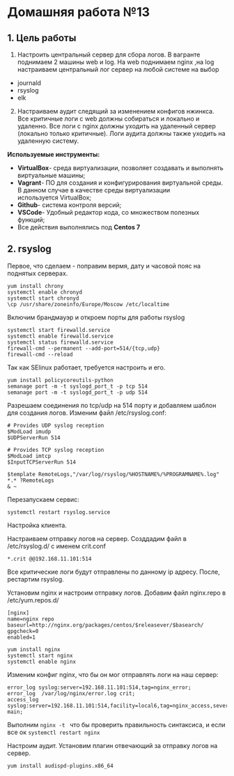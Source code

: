# **Домашняя работа №13**

## **1. Цель работы**

1. Настроить центральный сервер для сбора логов. В вагранте поднимаем 2 машины web и log. На web поднимаем nginx ,на log настраиваем центральный лог сервер на любой системе на выбор
- journald
- rsyslog
- elk
2. Настраиваем аудит следящий за изменением конфигов нжинкса. Все критичные логи с web должны собираться и локально и удаленно.
Все логи с nginx должны уходить на удаленный сервер (локально только критичные). Логи аудита должны также уходить на удаленную систему.

**Используемые инструменты:**

- **VirtualBox**- среда виртуализации, позволяет создавать и выполнять виртуальные машины;
- **Vagrant**- ПО для создания и конфигурирования виртуальной среды. В данном случае в качестве среды виртуализации используется VirtualBox;
- **Github**- система контроля версий;
- **VSCode**- Удобный редактор кода, со множеством полезных функций;
- Все действия выполнялись под **Centos 7**

## **2. rsyslog**

Первое, что сделаем - поправим вермя, дату и часовой пояс на поднятых серверах.
```
yum install chrony
systemctl enable chronyd
systemctl start chronyd
\cp /usr/share/zoneinfo/Europe/Moscow /etc/localtime
```

Включим брандмауэр и откроем порты для работы rsyslog
```
systemctl start firewalld.service
systemctl enable firewalld.service
systemctl status firewalld.service
firewall-cmd --permanent --add-port=514/{tcp,udp}
firewall-cmd --reload
```

Так как SElinux работает, требуется настроить и его.

```
yum install policycoreutils-python
semanage port -m -t syslogd_port_t -p tcp 514
semanage port -m -t syslogd_port_t -p udp 514
```
Разрешаем соединения по tcp/udp на 514 порту и добавляем шаблон для создания логов. Изменим файл /etc/rsyslog.conf:
```
# Provides UDP syslog reception
$ModLoad imudp
$UDPServerRun 514

# Provides TCP syslog reception
$ModLoad imtcp
$InputTCPServerRun 514

$template RemoteLogs,"/var/log/rsyslog/%HOSTNAME%/%PROGRAMNAME%.log"
*.* ?RemoteLogs
& ~
```
Перезапускаем сервис:
```
systemctl restart rsyslog.service 
```

Настройка клиента.

Настраиваем отправку логов на сервер. Созддадим файл в /etc/rsyslog.d/ с именем crit.conf

```
*.crit @@192.168.11.101:514
```
Все критические логи будут отправлены по данному ip адресу. После, рестартим rsyslog.

Установим nginx и настроим отправку логов. Добавим файл nginx.repo в /etc/yum.repos.d/
```
[nginx]
name=nginx repo
baseurl=http://nginx.org/packages/centos/$releasever/$basearch/
gpgcheck=0
enabled=1
```
```
yum install nginx
systemctl start nginx
systemctl enable nginx
```
Изменим конфиг nginx, что бы он мог отправлять логи на наш сервер:

```
error_log syslog:server=192.168.11.101:514,tag=nginx_error;
error_log  /var/log/nginx/error.log crit;
access_log syslog:server=192.168.11.101:514,facility=local6,tag=nginx_access,severity=info main;
```
Выполним ```nginx -t ``` что бы проверить правильность синтаксиса, и если все ок ```systemctl restart nginx```

Настроим аудит.
Установим плагин отвечающий за отправку логов на сервер.
```
yum install audispd-plugins.x86_64 
```







